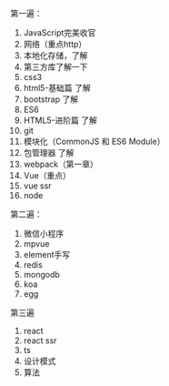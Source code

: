 第一遍：

1. JavaScript完美收官
2. 网络（重点http）
3. 本地化存储，了解
4. 第三方库了解一下
5. css3
6. html5-基础篇  了解
7. bootstrap 了解
8. ES6
9. HTML5-进阶篇 了解
10. git
11. 模块化（CommonJS 和 ES6 Module）
12. 包管理器 了解
13. webpack（第一章）
14. Vue（重点）
15. vue ssr
16. node



第二遍：

1. 微信小程序
2. mpvue
3. element手写
4. redis
5. mongodb
6. koa
7. egg



第三遍

1. react
2. react ssr
3. ts
4. 设计模式
5. 算法

